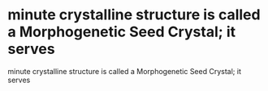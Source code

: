 # minute crystalline structure is called a Morphogenetic Seed Crystal; it serves

minute crystalline structure is called a Morphogenetic Seed Crystal; it serves